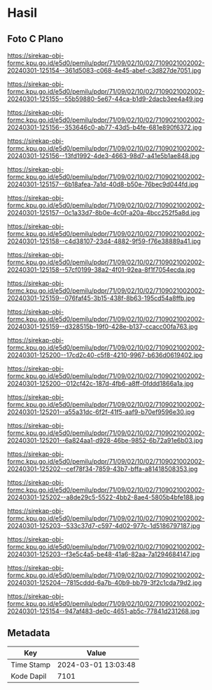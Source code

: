 # Hasil

## Foto C Plano

https://sirekap-obj-formc.kpu.go.id/e5d0/pemilu/pdpr/71/09/02/10/02/7109021002002-20240301-125154--361d5083-c068-4e45-abef-c3d827de7051.jpg

https://sirekap-obj-formc.kpu.go.id/e5d0/pemilu/pdpr/71/09/02/10/02/7109021002002-20240301-125155--55b59880-5e67-44ca-b1d9-2dacb3ee4a49.jpg

https://sirekap-obj-formc.kpu.go.id/e5d0/pemilu/pdpr/71/09/02/10/02/7109021002002-20240301-125156--353646c0-ab77-43d5-b4fe-681e890f6372.jpg

https://sirekap-obj-formc.kpu.go.id/e5d0/pemilu/pdpr/71/09/02/10/02/7109021002002-20240301-125156--13fd1992-4de3-4663-98d7-a41e5b1ae848.jpg

https://sirekap-obj-formc.kpu.go.id/e5d0/pemilu/pdpr/71/09/02/10/02/7109021002002-20240301-125157--6b18afea-7a1d-40d8-b50e-76bec9d044fd.jpg

https://sirekap-obj-formc.kpu.go.id/e5d0/pemilu/pdpr/71/09/02/10/02/7109021002002-20240301-125157--0c1a33d7-8b0e-4c0f-a20a-4bcc252f5a8d.jpg

https://sirekap-obj-formc.kpu.go.id/e5d0/pemilu/pdpr/71/09/02/10/02/7109021002002-20240301-125158--c4d38107-23d4-4882-9f59-f76e38889a41.jpg

https://sirekap-obj-formc.kpu.go.id/e5d0/pemilu/pdpr/71/09/02/10/02/7109021002002-20240301-125158--57cf0199-38a2-4f01-92ea-8f1f7054ecda.jpg

https://sirekap-obj-formc.kpu.go.id/e5d0/pemilu/pdpr/71/09/02/10/02/7109021002002-20240301-125159--076faf45-3b15-438f-8b63-195cd54a8ffb.jpg

https://sirekap-obj-formc.kpu.go.id/e5d0/pemilu/pdpr/71/09/02/10/02/7109021002002-20240301-125159--d328515b-19f0-428e-b137-ccacc00fa763.jpg

https://sirekap-obj-formc.kpu.go.id/e5d0/pemilu/pdpr/71/09/02/10/02/7109021002002-20240301-125200--17cd2c40-c5f8-4210-9967-b636d0619402.jpg

https://sirekap-obj-formc.kpu.go.id/e5d0/pemilu/pdpr/71/09/02/10/02/7109021002002-20240301-125200--012cf42c-187d-4fb6-a8ff-0fddd1866a1a.jpg

https://sirekap-obj-formc.kpu.go.id/e5d0/pemilu/pdpr/71/09/02/10/02/7109021002002-20240301-125201--a55a31dc-6f2f-41f5-aaf9-b70ef9596e30.jpg

https://sirekap-obj-formc.kpu.go.id/e5d0/pemilu/pdpr/71/09/02/10/02/7109021002002-20240301-125201--6a824aa1-d928-46be-9852-6b72a91e6b03.jpg

https://sirekap-obj-formc.kpu.go.id/e5d0/pemilu/pdpr/71/09/02/10/02/7109021002002-20240301-125202--cef78f34-7859-43b7-bffa-a81418508353.jpg

https://sirekap-obj-formc.kpu.go.id/e5d0/pemilu/pdpr/71/09/02/10/02/7109021002002-20240301-125202--a8de29c5-5522-4bb2-8ae4-5805b4bfe188.jpg

https://sirekap-obj-formc.kpu.go.id/e5d0/pemilu/pdpr/71/09/02/10/02/7109021002002-20240301-125203--533c37d7-c597-4d02-977c-1d5186797187.jpg

https://sirekap-obj-formc.kpu.go.id/e5d0/pemilu/pdpr/71/09/02/10/02/7109021002002-20240301-125203--f3e5c4a5-be48-41a6-82aa-7a1294684147.jpg

https://sirekap-obj-formc.kpu.go.id/e5d0/pemilu/pdpr/71/09/02/10/02/7109021002002-20240301-125204--7815cddd-6a7b-40b9-bb79-3f2c1cda79d2.jpg

https://sirekap-obj-formc.kpu.go.id/e5d0/pemilu/pdpr/71/09/02/10/02/7109021002002-20240301-125154--947af483-de0c-4651-ab5c-77841d231268.jpg


## Metadata

| Key        | Value               |
| ---------- | ------------------- |
| Time Stamp | 2024-03-01 13:03:48 |
| Kode Dapil | 7101                |



